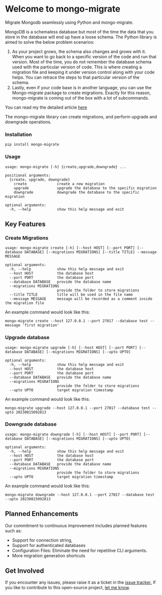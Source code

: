 # Welcome to mongo-migrate

Migrate Mongodb seamlessly using Python and mongo-migrate. 

MongoDB is a schemaless database but most of the time the data that you store in the database will end up have a loose schema. 
The Python library is aimed to solve the below problem scenarios: 
  1. As your project grows, the schema also changes and grows with it. When you want to go back to a specific version of the code and run that version. Most of the time, you do not remember the database schema used with the particular version of code. This is where creating a migration file and keeping it under version control along with your code helps. You can retrace the steps to that particular version of the schema. 
  2. Lastly, even if your code base is in another language, you can use the Mongo-migrate package to create migrations. Exactly for this reason, mongo-migrate is coming out of the box with a lot of subcommands. 

You can read my the detailed article [here](https://rahulgeorge.hashnode.dev/migrate-mongodb-data-seamlessly-with-mongo-migrate-and-python)

The mongo-migrate library can create migrations, and perform upgrade and downgrade operations.

### Installation

    pip install mongo-migrate

### Usage

    usage: mongo-migrate [-h] {create,upgrade,downgrade} ...
    
    positional arguments:
      {create, upgrade, downgrade}
        create              create a new migration
        upgrade             upgrade the database to the specific migration
        downgrade           downgrade the database to the specific migration
    
    optional arguments:
      -h, --help            show this help message and exit

## Key Features

### Create Migrations

    usage: mongo-migrate create [-h] [--host HOST] [--port PORT] [--database DATABASE] [--migrations MIGRATIONS] [--title TITLE] --message MESSAGE
    
    optional arguments:
      -h, --help            show this help message and exit
      --host HOST           the database host
      --port PORT           the database port
      --database DATABASE   provide the database name
      --migrations MIGRATIONS
                            provide the folder to store migrations
      --title TITLE         title will be used in the file name
      --message MESSAGE     message will be recorded as a comment inside the migration file

An example command would look like this:
    
    mongo-migrate create --host 127.0.0.1 --port 27017 --database test --message 'first migration'


### Upgrade database

    usage: mongo-migrate upgrade [-h] [--host HOST] [--port PORT] [--database DATABASE] [--migrations MIGRATIONS] [--upto UPTO]

    optional arguments:
      -h, --help            show this help message and exit
      --host HOST           the database host
      --port PORT           the database port
      --database DATABASE   provide the database name
      --migrations MIGRATIONS
                            provide the folder to store migrations
      --upto UPTO           target migration timestamp

An example command would look like this:
    
    mongo-migrate upgrade --host 127.0.0.1 --port 27017 --database test --upto 20230815092813

### Downgrade database

    usage: mongo-migrate downgrade [-h] [--host HOST] [--port PORT] [--database DATABASE] [--migrations MIGRATIONS] [--upto UPTO]

    optional arguments:
      -h, --help            show this help message and exit
      --host HOST           the database host
      --port PORT           the database port
      --database DATABASE   provide the database name
      --migrations MIGRATIONS
                            provide the folder to store migrations
      --upto UPTO           target migration timestamp

An example command would look like this:
    
    mongo-migrate downgrade --host 127.0.0.1 --port 27017 --database test --upto 20230815092813

## Planned Enhancements

Our commitment to continuous improvement includes planned features such as:
  * Support for connection string, 
  * Support for authenticated databases
  * Configuration Files: Eliminate the need for repetitive CLI arguments. 
  * More migration generation shortcuts

## Get Involved
If you encounter any issues, please raise it as a ticket in the [issue tracker.](https://github.com/blitzcode-io/mongo-migrate/issues)
If you like to contribute to this open-source project, [let me know](https://www.linkedin.com/in/rahultgeorge05). 

